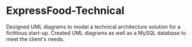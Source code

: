 # ExpressFood-Technical
Designed UML diagrams to model a technical architecture solution for a fictitious start-up. Created UML diagrams as well as a MySQL database to meet the client's needs.
